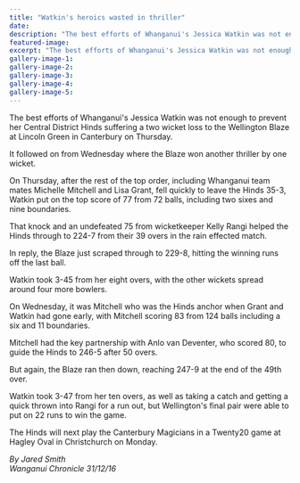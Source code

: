 ```yaml
---
title: "Watkin's heroics wasted in thriller"
date: 
description: "The best efforts of Whanganui's Jessica Watkin was not enough to prevent her Central District Hinds suffering a two wicket loss to the Wellington Blaze at Lincoln Green in Canterbury on Thursday."
featured-image: 
excerpt: "The best efforts of Whanganui's Jessica Watkin was not enough to prevent her Central District Hinds suffering a two wicket loss to the Wellington Blaze at Lincoln Green in Canterbury on Thursday."
gallery-image-1: 
gallery-image-2: 
gallery-image-3: 
gallery-image-4: 
gallery-image-5: 
---
```


<p>The best efforts of Whanganui's Jessica Watkin was not enough to prevent her Central District Hinds suffering a two wicket loss to the Wellington Blaze at Lincoln Green in Canterbury on Thursday.</p>
<p>It followed on from Wednesday where the Blaze won another thriller by one wicket.</p>
<p>On Thursday, after the rest of the top order, including Whanganui team mates Michelle Mitchell and Lisa Grant, fell quickly to leave the Hinds 35-3, Watkin put on the top score of 77 from 72 balls, including two sixes and nine boundaries.</p>
<p>That knock and an undefeated 75 from wicketkeeper Kelly Rangi helped the Hinds through to 224-7 from their 39 overs in the rain effected match.</p>
<p>In reply, the Blaze just scraped through to 229-8, hitting the winning runs off the last ball.</p>
<p>Watkin took 3-45 from her eight overs, with the other wickets spread around four more bowlers.</p>
<p>On Wednesday, it was Mitchell who was the Hinds anchor when Grant and Watkin had gone early, with Mitchell scoring 83 from 124 balls including a six and 11 boundaries.</p>
<p>Mitchell had the key partnership with Anlo van Deventer, who scored 80, to guide the Hinds to 246-5 after 50 overs.</p>
<p>But again, the Blaze ran then down, reaching 247-9 at the end of the 49th over.</p>
<p>Watkin took 3-47 from her ten overs, as well as taking a catch and getting a quick thrown into Rangi for a run out, but Wellington's final pair were able to put on 22 runs to win the game.</p>
<p>The Hinds will next play the Canterbury Magicians in a Twenty20 game at Hagley Oval in Christchurch on Monday.</p>
<p class="clear syndicator"><em>By Jared Smith</em><br /><em>Wanganui Chronicle 31/12/16</em></p>

